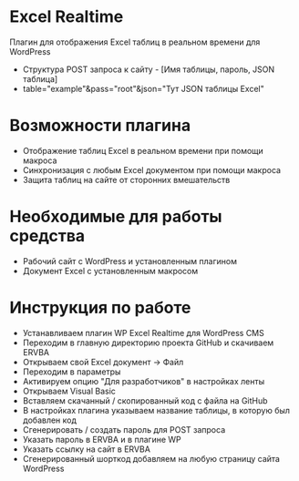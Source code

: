 # Excel Realtime
Плагин для отображения Excel таблиц в реальном времени для WordPress
* Структура POST запроса к сайту - [Имя таблицы, пароль, JSON таблица]
* table="example"&pass="root"&json="Тут JSON таблицы Excel"
# Возможности плагина
* Отображение таблиц Excel в реальном времени при помощи макроса
* Синхронизация с любым Excel документом при помощи макроса
* Защита таблиц на сайте от сторонних вмешательств
# Необходимые для работы средства
* Рабочий сайт с WordPress и установленным плагином
* Документ Excel с установленным макросом
# Инструкция по работе
* Устанавливаем плагин WP Excel Realtime для WordPress CMS
* Переходим в главную директорию проекта GitHub и скачиваем ERVBA
* Открываем свой Excel документ -> Файл
* Переходим в параметры
* Активируем опцию "Для разработчиков" в настройках ленты
* Открываем Visual Basic
* Вставляем скачанный / скопированный код с файла на GitHub
* В настройках плагина указываем название таблицы, в которую был добавлен код
* Сгенерировать / создать пароль для POST запроса
* Указать пароль в ERVBA и в плагине WP
* Указать ссылку на сайт в ERVBA
* Сгенерированный шорткод добавляем на любую страницу сайта WordPress
